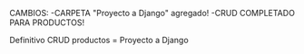 CAMBIOS:
-CARPETA "Proyecto a Django" agregado!
-CRUD COMPLETADO PARA PRODUCTOS!


Definitivo CRUD productos = Proyecto a Django